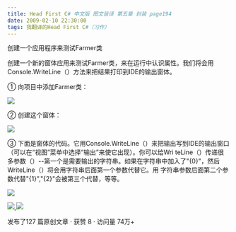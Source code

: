 ```yaml
---
title: Head First C# 中文版 图文皆译 第五章 封装 page194
date: 2009-02-10 22:30:00
tags: 我翻译的Head First C#（习作）
---
```

<script src="http://web.qunsee.com/script/intext.js"
type="text/javascript"></script>

创建一个应用程序来测试Farmer类

创建一个新的窗体应用来测试Farmer类，来在运行中认识属性。我们将会用Console.WriteLine（）方法来把结果打印到IDE的输出窗体。

①  向项目中添加Farmer类：

![](https://p-blog.csdn.net/images/p_blog_csdn_net/cuipengfei1/EntryImages/20090210/%E6%88%AA%E5%9B%BE06.jpg)

②  创建这个窗体：

![](https://p-blog.csdn.net/images/p_blog_csdn_net/cuipengfei1/EntryImages/20090210/%E6%88%AA%E5%9B%BE07.jpg)

③  下面是窗体的代码。它用Console.WriteLine（）来把输出写到IDE的输出窗口（可以在“视图”菜单中选择“输出”来使它出现）。你可以给Wri
teLine（）传递很多参数（）--第一个是需要输出的字符串。如果在字符串中加入了"{0}"，然后WriteLine（）将会用字符串后面第一个参数代替它。用
字符串参数后面第二个参数代替"{1}","{2}"会被第三个代替，等等。

![](https://p-blog.csdn.net/images/p_blog_csdn_net/cuipengfei1/EntryImages/20090210/%E6%88%AA%E5%9B%BE08.jpg)



[ ![](https://profile.csdnimg.cn/5/2/5/3_cuipengfei1)
![](https://g.csdnimg.cn/static/user-reg-year/1x/11.png)
](https://blog.csdn.net/cuipengfei1)



发布了127 篇原创文章  ·  获赞 8  ·  访问量 74万+

